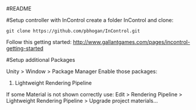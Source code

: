 #README

#Setup controller with InControl
create a folder InControl and clone:
```
git clone https://github.com/pbhogan/InControl.git
```

Follow this getting started:
http://www.gallantgames.com/pages/incontrol-getting-started


#Setup additional Packages

Unity > Window > Package Manager
Enable those packages:
 1. Lightweight Rendering Pipeline

If some Material is not shown correctly use:
Edit > Rendering Pipeline > Lightweight Rendering Pipeline > Upgrade project materials...